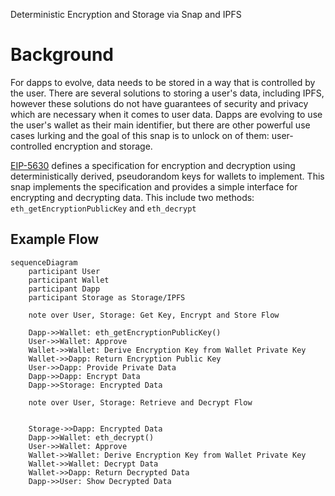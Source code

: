 Deterministic Encryption and Storage via Snap and IPFS

# Background
For dapps to evolve, data needs to be stored in a way that is controlled by the user. There are several solutions to storing a user's data, including IPFS, however these solutions do not have guarantees of security and privacy which are necessary when it comes to user data. Dapps are evolving to use the user's wallet as their main identifier, but there are other powerful use cases lurking and the goal of this snap is to unlock on of them: user-controlled encryption and storage.

[EIP-5630](https://eips.ethereum.org/EIPS/eip-5630) defines a specification for encryption and decryption using deterministically derived, pseudorandom keys for wallets to implement. This snap implements the specification and provides a simple interface for encrypting and decrypting data. This include two methods: `eth_getEncryptionPublicKey` and `eth_decrypt`

## Example Flow
```mermaid
sequenceDiagram
    participant User
    participant Wallet
    participant Dapp
    participant Storage as Storage/IPFS

    note over User, Storage: Get Key, Encrypt and Store Flow

    Dapp->>Wallet: eth_getEncryptionPublicKey()
    User->>Wallet: Approve
    Wallet->>Wallet: Derive Encryption Key from Wallet Private Key
    Wallet->>Dapp: Return Encryption Public Key
    User->>Dapp: Provide Private Data
    Dapp->>Dapp: Encrypt Data
    Dapp->>Storage: Encrypted Data

    note over User, Storage: Retrieve and Decrypt Flow


    Storage->>Dapp: Encrypted Data
    Dapp->>Wallet: eth_decrypt()
    User->>Wallet: Approve
    Wallet->>Wallet: Derive Encryption Key from Wallet Private Key
    Wallet->>Wallet: Decrypt Data
    Wallet->>Dapp: Return Decrypted Data
    Dapp->>User: Show Decrypted Data

```
